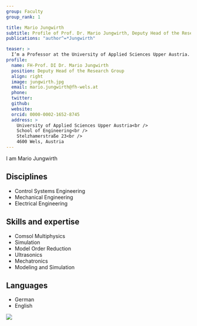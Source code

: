 ```yaml
---
group: Faculty
group_rank: 1

title: Mario Jungwirth
subtitle: Profile of Prof. Dr. Mario Jungwirth, Deputy Head of the Research Group.
publications: "author^=*Jungwirth"

teaser: >
  I’m a Professor at the University of Applied Sciences Upper Austria.
profile:
  name: FH-Prof. DI Dr. Mario Jungwirth
  position: Deputy Head of the Research Group
  align: right
  image: jungwirth.jpg
  email: mario.jungwirth@fh-wels.at
  phone:
  twitter:
  github:
  website:
  orcid: 0000-0002-1652-8745
  address: >
    University of Applied Sciences Upper Austria<br />
    School of Engineering<br />
    Stelzhamerstraße 23<br />
    4600 Wels, Austria
---
```


I am Mario Jungwirth

## Disciplines

- Control Systems Engineering
- Mechanical Engineering
- Electrical Engineering

## Skills and expertise

- Comsol Multiphysics
- Simulation
- Model Order Reduction
- Ultrasonics
- Mechatronics
- Modeling and Simulation

## Languages

- German
- English

![](https://www.youtube.com/watch?v=PVX1Uk4EoeE)